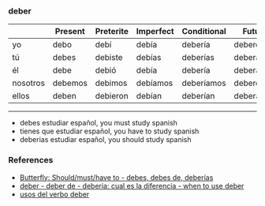 
### deber

| | Present | Preterite | Imperfect | Conditional | Future |
|-|-|-|-|-|-|
yo | debo | debí | debía | debería | deberé |
tú | debes | debiste | debías | deberías | deberás |
él | debe | debió | debía | debería | deberá |
nosotros | debemos | debimos | debíamos | deberíamos | deberemos |
ellos | deben | debieron | debían | deberían | deberán |

---

- debes estudiar español, you must study spanish
- tienes que estudiar español, you have to study spanish
- deberias estudiar español, you should study spanish

### References

- [Butterfly: Should/must/have to - debes, debes de, deberías](https://www.youtube.com/watch?v=gdZNvl7TKyY)
- [deber - deber de - deberia: cual es la diferencia - when to use deber](https://www.youtube.com/watch?v=JHBl9tUAfbQ)
- [usos del verbo deber](https://www.youtube.com/watch?v=se0W4UtOqyA)
